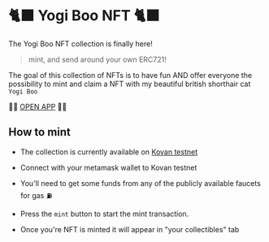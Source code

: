 # 🐈‍⬛ Yogi Boo NFT 🐈‍⬛

The Yogi Boo NFT collection is finally here!

> mint, and send around your own ERC721!

The goal of this collection of NFTs is to have fun AND offer everyone the possibility to mint and claim a NFT with my beautiful british shorthair cat `Yogi Boo`

🚀🚀 [OPEN APP](https://yogi-boo-nft.netlify.app/) 🚀🚀

## How to mint

- The collection is currently available on [ Kovan testnet ](https://kovan-testnet.github.io/website/)

- Connect with your metamask wallet to Kovan testnet

- ️You'll need to get some funds from any of the publicly available faucets for gas ⛽

- Press the `mint` button to start the mint transaction.

- Once you're NFT is minted it will appear in "your collectibles" tab
